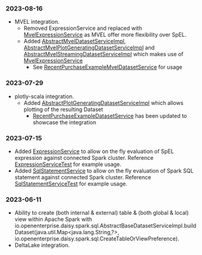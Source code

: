 ### 2023-08-16
* MVEL integration.
  * Removed ExpressionService and replaced with [MvelExpressionService](src/main/java/io/openenterprise/daisy/spark/MvelExpressionService.java)
    as MVEL offer more flexibility over SpEL.
  * Added [AbstractMvelDatasetServiceImpl](src/main/java/io/openenterprise/daisy/spark/sql/AbstractMvelDatasetServiceImpl.java),
    [AbstractMvelPlotGeneratingDatasetServiceImpl](src/main/io/openenterprise/daisy/spark/sql/AbstractMvelPlotGeneratingDatasetServiceImpl.java)
    and [AbstractMvelStreamingDatasetServiceImpl](src/main/java/io/openenterprise/daisy/spark/sql/AbstractMvelStreamingDatasetServiceImpl.java)
    which makes use of [MvelExpressionService](src/main/java/io/openenterprise/daisy/spark/MvelExpressionService.java)
    * See [RecentPurchaseExampleMvelDatasetService](src/test/io/openenterprise/daisy/examples/RecentPurchaseExampleMvelDatasetService.java) for usage

### 2023-07-29
* plotly-scala integration.
    * Added [AbstractPlotGeneratingDatasetServiceImpl](src/main/java/io/openenterprise/daisy/spark/sql/AbstractPlotGeneratingDatasetServiceImpl.java)
      which allows plotting of the resulting Dataset
        * [RecentPurchaseExampleDatasetService](src/test/java/io/openenterprise/daisy/examples/RecentPurchaseExampleDatasetService.java) has
          been updated to showcase the integration

### 2023-07-15
* Added [ExpressionService](src/main/java/io/openenterprise/daisy/spark/ExpressionService.java) to allow on the fly
  evaluation of SpEL expression against connected Spark cluster. Reference
  [ExpressionServiceTest](src/test/java/io/openenterprise/daisy/spark/sql/ExpressionServiceTest.java) for example usage.
* Added [SqlStatementService](src/main/java/io/openenterprise/daisy/spark/sql/SqlStatementService.java) to allow on the
  fly evaluation of Spark SQL statement against connected Spark cluster. Reference
  [SqlStatementServiceTest](src/test/java/io/openenterprise/daisy/spark/sql/SqlStatementServiceTest.java) for example usage.

### 2023-06-11
* Ability to create (both internal & external) table & (both global & local) view within Apache Spark with
  io.openenterprise.daisy.spark.sql.AbstractBaseDatasetServiceImpl.buildDataset(java.util.Map<java.lang.String,?>, io.openenterprise.daisy.spark.sql.CreateTableOrViewPreference).
* DeltaLake integration.